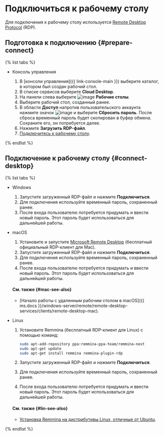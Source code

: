 # Подключиться к рабочему столу

Для подключения к рабочему столу используется [Remote Desktop Protocol](https://ru.wikipedia.org/wiki/Remote_Desktop_Protocol) (RDP).


## Подготовка к подключению {#prepare-connect}

{% list tabs %}

- Консоль управления

  1. В [консоли управления]({{ link-console-main }}) выберите каталог, в котором был создан рабочий стол.
  1. В списке сервисов выберите **Cloud Desktop**.
  1. На панели слева выберите ![image](../../_assets/cloud-desktop/desktops.svg) **Рабочие столы**.
  1. Выберите рабочий стол, созданный ранее.
  1. В области **Доступ** напротив пользовательского аккаунта нажмите значок ![image](../../_assets/options.svg) и выберите **Сбросить пароль**.
      После сброса временный пароль будет скопирован в буфер обмена. Сохраните его, он потребуется далее.
  1. Нажмите **Загрузить RDP-файл**.
  1. [Подключитесь к рабочему столу](#connect-desktop).

{% endlist %}


## Подключение к рабочему столу {#connect-desktop}

{% list tabs %}

- Windows

  1. Запустите загруженный RDP-файл и нажмите **Подключиться**.
  1. Для подключения используйте временный пароль, сохраненный ранее.
  1. После входа пользователю потребуется придумать и ввести новый пароль. Этот пароль будет использоваться для дальнейшей работы.

- macOS

  1. Установите и запустите [Microsoft Remote Desktop](https://itunes.apple.com/ru/app/microsoft-remote-desktop/id1295203466) (бесплатный официальный RDP-клиент для Mac).
  1. Запустите загруженный RDP-файл и нажмите **Подключиться**.
  1. Для подключения используйте временный пароль, сохраненный ранее.
  1. После входа пользователю потребуется придумать и ввести новый пароль. Этот пароль будет использоваться для дальнейшей работы.

  #### См. также {#mac-see-also}

  * [Начало работы с удаленным рабочим столом в macOS]({{ ms.docs }}/windows-server/remote/remote-desktop-services/clients/remote-desktop-mac).

- Linux

  1. Установите Remmina (бесплатный RDP-клиент для Linux) с помощью команд:

     ```bash
     sudo apt-add-repository ppa:remmina-ppa-team/remmina-next
     sudo apt-get update
     sudo apt-get install remmina remmina-plugin-rdp
     ```

  1. Запустите загруженный RDP-файл и нажмите **Подключиться**.
  1. Для подключения используйте временный пароль, сохраненный ранее.
  1. После входа пользователю потребуется придумать и ввести новый пароль. Этот пароль будет использоваться для дальнейшей работы.

  #### См. также {#lin-see-also}

  * [Установка Remmina на дистрибутивы Linux, отличные от Ubuntu](https://remmina.org/how-to-install-remmina/).

{% endlist %}